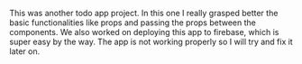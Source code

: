 This was another todo app project. In this one I really grasped better the basic functionalities like props and passing the props between the components. We also worked on deploying this app to firebase, which is super easy by the way. The app is not working properly so I will try and fix it later on.
